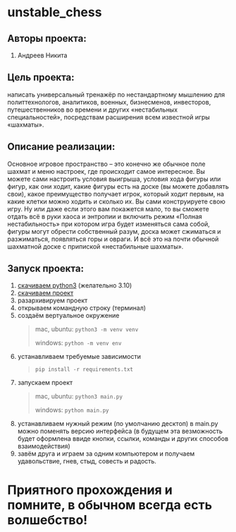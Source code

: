 # unstable_chess
<GITHUB></GITHUB>

Авторы проекта:
-------------
   1. Андреев Никита
      
Цель проекта:
-------------
написать универсальный тренажёр по нестандартному мышлению для
политтехнологов, аналитиков, военных, бизнесменов, инвесторов, путешественников во
времени и других «нестабильных специальностей», посредствам расширения всем
известной игры «шахматы».

Описание реализации:
-
Основное игровое пространство – это конечно же обычное поле
шахмат и меню настроек, где происходит самое интересное. Вы можете сами настроить
условия выигрыша, условия хода фигуры или фигур, как они ходит, какие фигуры есть на
доске (вы можете добавлять свои), какое преимущество получает игрок, который ходит
первым, на какие клетки можно ходить и сколько их. Вы сами конструируете свою игру. Ну
или даже если этого вам покажется мало, то вы сможете отдать всё в руки хаоса и
энтропии и включить режим «Полная нестабильность» при котором игра будет изменяться
сама собой, фигуры могут обрести собственный разум, доска может сжиматься и
разжиматься, появляться горы и овраги. И всё это на почти обычной шахматной доске с
припиской «нестабильные шахматы».

Запуск проекта:
-
1) [скачиваем python3](https://www.python.org/downloads/) (желательно 3.10)
2) [скачиваем проект](https://github.com/NikitaAndr/unstable_chess/archive/refs/heads/main.zip)
3) разархивируем проект
4) открываем командную строку (терминал)
5) создаём вертуальное окружение
   > mac, ubuntu:
   > `python3 -m venv venv`
   > 
   > windows:
   > `python -m venv env`
6) устанавливаем требуемые зависимости
   > `pip install -r requirements.txt`
7) запускаем проект
   > mac, ubuntu: `python3 main.py`
   > 
   > windows: `python main.py`
8) устанавливаем нужный режим (по умолчанию десктоп)
    в main.py можно поменять версию интерфейса (в будущем эта везможность будет оформлена ввиде кнопки, ссылки, команды и других способов взаимодействия)
9) завём друга и играем за одним компьютером и получаем удавольствие, гнев, стыд, совесть и радость.

Приятного прохождения и помните, в обычном всегда есть волшебство!
===
